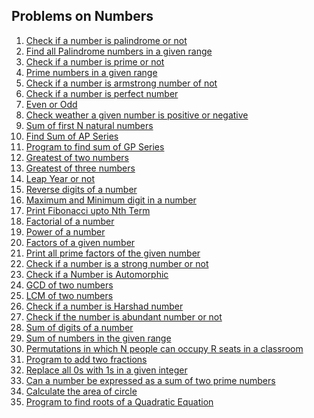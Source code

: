 <h2 class="has-text-align-left" id="point_3">Problems on Numbers</h2>
<ol>
   <li><a href="" target="_blank" rel="noreferrer noopener">Check if a number is palindrome or not</a></li>
   <li><a href="" target="_blank" rel="noreferrer noopener">Find all Palindrome numbers in a given range</a></li>
   <li><a href="" target="_blank" rel="noreferrer noopener">Check if a number is prime or not</a></li>
   <li><a href="" target="_blank" rel="noreferrer noopener">Prime numbers in a given range</a></li>
   <li><a href="" target="_blank" rel="noreferrer noopener">Check if a number is armstrong number of not</a></li>
   <li><a href="" target="_blank" rel="noreferrer noopener">Check if a number is perfect number</a></li>
   <li><a href="https://github.com/MrRaghavan/tcs-nqt-coding-sheets/blob/master/ProblemsOnNumbers/src/EvenOdd.java" target="_blank" rel="noreferrer noopener">Even or Odd</a></li>
   <li><a href="https://github.com/MrRaghavan/tcs-nqt-coding-sheets/blob/master/ProblemsOnNumbers/src/PositiveNegative.java" target="_blank" rel="noreferrer noopener">Check weather a given number is positive or negative</a></li>
   <li><a href="" target="_blank" rel="noreferrer noopener">Sum of first N natural numbers</a></li>
   <li><a href="" target="_blank" rel="noreferrer noopener">Find Sum of AP Series</a></li>
   <li><a href="" target="_blank" rel="noreferrer noopener">Program to find sum of GP Series</a></li>
   <li><a href="https://github.com/MrRaghavan/tcs-nqt-coding-sheets/blob/master/ProblemsOnNumbers/src/GreatestOfTwoNumbers.java" target="_blank" rel="noreferrer noopener">Greatest of two numbers</a></li>
   <li><a href="https://github.com/MrRaghavan/tcs-nqt-coding-sheets/blob/master/ProblemsOnNumbers/src/GreatestOfThreeNumbers.java" target="_blank" rel="noreferrer noopener">Greatest of three numbers</a></li>
   <li><a href="" target="_blank" rel="noreferrer noopener" title="check-if-given-year-is-a-leap-year-or-not/">Leap Year or not</a></li>
   <li><a href="" target="_blank" rel="noreferrer noopener">Reverse digits of a number</a></li>
   <li><a href="" target="_blank" rel="noreferrer noopener">Maximum and Minimum digit in a number</a></li>
   <li><a href="" target="_blank" rel="noreferrer noopener">Print Fibonacci upto Nth Term</a></li>
   <li><a href="" target="_blank" rel="noreferrer noopener">Factorial of a number</a></li>
   <li><a href="" target="_blank" rel="noreferrer noopener" title="calculate-the-power-of-a-number-binary-exponentiation/">Power of a number</a></li>
   <li><a href="" target="_blank" rel="noreferrer noopener">Factors of a given number</a></li>
   <li><a href="" target="_blank" rel="noreferrer noopener">Print all prime factors of the given number</a></li>
   <li><a href="" target="_blank" rel="noreferrer noopener">Check if a number is a strong number or not</a></li>
   <li><a href="" target="_blank" rel="noreferrer noopener">Check if a Number is Automorphic</a></li>
   <li><a href="" target="_blank" rel="noreferrer noopener">GCD of two numbers</a></li>
   <li><a href="" target="_blank" rel="noreferrer noopener">LCM of two numbers</a></li>
   <li><a href="" target="_blank" rel="noreferrer noopener">Check if a number is Harshad number</a></li>
   <li><a href="" target="_blank" rel="noreferrer noopener">Check if the number is abundant number or not</a></li>
   <li><a href="" target="_blank" rel="noreferrer noopener">Sum of digits of a number</a></li>
   <li><a href="" target="_blank" rel="noreferrer noopener">Sum of numbers in the given range</a></li>
   <li><a href="" target="_blank" rel="noreferrer noopener">Permutations in which N people can occupy R seats in a classroom</a></li>
   <li><a href="" target="_blank" rel="noreferrer noopener">Program to add two fractions</a></li>
   <li><a href="" target="_blank" rel="noreferrer noopener">Replace all 0s with 1s in a given integer</a></li>
   <li><a href="" target="_blank" rel="noreferrer noopener" title="Can a number be expressed as a sum of two prime numbers">Can a number be expressed as a sum of two prime numbers</a></li>
   <li><a href="https://github.com/MrRaghavan/tcs-nqt-coding-sheets/blob/master/ProblemsOnNumbers/src/CircleArea.java" target="_blank" rel="noreferrer noopener">Calculate the area of circle</a></li>
   <li><a href="" target="_blank" rel="noreferrer noopener">Program to find roots of a Quadratic Equation</a></li>
</ol>
